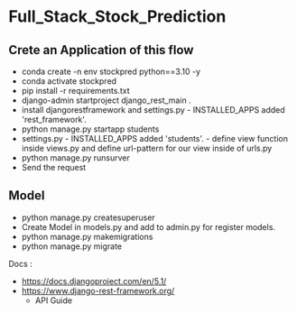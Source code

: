 # Full_Stack_Stock_Prediction

## Crete an Application of this flow

- conda create -n env stockpred python==3.10 -y 
- conda activate stockpred
- pip install -r requirements.txt
- django-admin startproject django_rest_main .
- install djangorestframework and  settings.py - INSTALLED_APPS added 'rest_framework'.
- python manage.py startapp students
- settings.py - INSTALLED_APPS added 'students'. - define view function inside views.py and define url-pattern for our view inside of urls.py
- python manage.py runsurver
- Send the request

## Model
- python manage.py createsuperuser
- Create Model in models.py and add to admin.py for register models.
- python manage.py makemigrations
- python manage.py migrate



Docs :
- https://docs.djangoproject.com/en/5.1/
- https://www.django-rest-framework.org/
   - API Guide